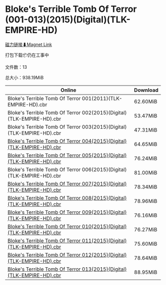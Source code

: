 # Bloke's Terrible Tomb Of Terror (001-013)(2015)(Digital)(TLK-EMPIRE-HD)

[磁力链接⬇Magnet Link](magnet:?xt=urn:btih:6cb02ff298d1e189c10a917b9e020d67cd437a44&dn=Bloke%27s%20Terrible%20Tomb%20Of%20Terror%20%28001-013%29%282015%29%28Digital%29%28TLK-EMPIRE-HD%29)

打包下载📦仍在工事中

文件数：13

总大小：938.19MiB

Online | Download
--- | ---
Bloke's Terrible Tomb Of Terror 001(2011)(TLK-EMPIRE-HD).cbr | 62.60MiB
Bloke's Terrible Tomb Of Terror 002(2015)(Digital)(TLK-EMPIRE-HD).cbr | 53.47MiB
Bloke's Terrible Tomb Of Terror 003(2015)(Digital)(TLK-EMPIRE-HD).cbr | 47.31MiB
[Bloke's Terrible Tomb Of Terror 004(2015)(Digital)(TLK-EMPIRE-HD).cbr](https://github.com/alicewish/markdown/blob/master/comic/Blokes-Terrible-Tomb-Of-Terror-004-2015-Digital-TLK-EMPIRE-HD-cbr.md) | 64.65MiB
[Bloke's Terrible Tomb Of Terror 005(2015)(Digital)(TLK-EMPIRE-HD).cbr](https://github.com/alicewish/markdown/blob/master/comic/Blokes-Terrible-Tomb-Of-Terror-005-2015-Digital-TLK-EMPIRE-HD-cbr.md) | 76.24MiB
Bloke's Terrible Tomb Of Terror 006(2015)(Digital)(TLK-EMPIRE-HD).cbr | 81.00MiB
[Bloke's Terrible Tomb Of Terror 007(2015)(Digital)(TLK-EMPIRE-HD).cbr](https://github.com/alicewish/markdown/blob/master/comic/Blokes-Terrible-Tomb-Of-Terror-007-2015-Digital-TLK-EMPIRE-HD-cbr.md) | 78.34MiB
[Bloke's Terrible Tomb Of Terror 008(2015)(Digital)(TLK-EMPIRE-HD).cbr](https://github.com/alicewish/markdown/blob/master/comic/Blokes-Terrible-Tomb-Of-Terror-008-2015-Digital-TLK-EMPIRE-HD-cbr.md) | 78.96MiB
[Bloke's Terrible Tomb Of Terror 009(2015)(Digital)(TLK-EMPIRE-HD).cbr](https://github.com/alicewish/markdown/blob/master/comic/Blokes-Terrible-Tomb-Of-Terror-009-2015-Digital-TLK-EMPIRE-HD-cbr.md) | 76.16MiB
[Bloke's Terrible Tomb Of Terror 010(2015)(Digital)(TLK-EMPIRE-HD).cbr](https://github.com/alicewish/markdown/blob/master/comic/Blokes-Terrible-Tomb-Of-Terror-010-2015-Digital-TLK-EMPIRE-HD-cbr.md) | 76.27MiB
[Bloke's Terrible Tomb Of Terror 011(2015)(Digital)(TLK-EMPIRE-HD).cbr](https://github.com/alicewish/markdown/blob/master/comic/Blokes-Terrible-Tomb-Of-Terror-011-2015-Digital-TLK-EMPIRE-HD-cbr.md) | 75.60MiB
[Bloke's Terrible Tomb Of Terror 012(2015)(Digital)(TLK-EMPIRE-HD).cbr](https://github.com/alicewish/markdown/blob/master/comic/Blokes-Terrible-Tomb-Of-Terror-012-2015-Digital-TLK-EMPIRE-HD-cbr.md) | 78.64MiB
[Bloke's Terrible Tomb Of Terror 013(2015)(Digital)(TLK-EMPIRE-HD).cbr](https://github.com/alicewish/markdown/blob/master/comic/Blokes-Terrible-Tomb-Of-Terror-013-2015-Digital-TLK-EMPIRE-HD-cbr.md) | 88.95MiB